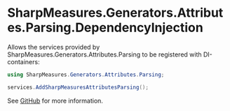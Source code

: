 # SharpMeasures.Generators.Attributes.Parsing.DependencyInjection

Allows the services provided by SharpMeasures.Generators.Attributes.Parsing to be registered with DI-containers:

```csharp
using SharpMeasures.Generators.Attributes.Parsing;

services.AddSharpMeasuresAttributesParsing();
```

See [GitHub](https://github.com/SharpMeasures/sharp-measures-generators) for more information.